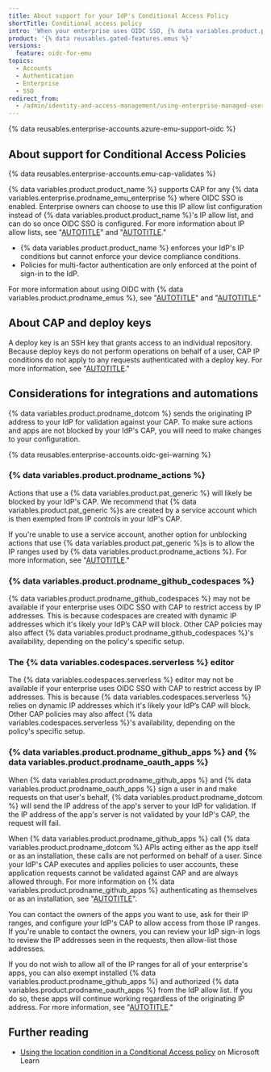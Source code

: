 ```yaml
---
title: About support for your IdP's Conditional Access Policy
shortTitle: Conditional access policy
intro: 'When your enterprise uses OIDC SSO, {% data variables.product.prodname_dotcom %} can validate access to your enterprise and its resources using your IdP''s Conditional Access Policy (CAP).'
product: '{% data reusables.gated-features.emus %}'
versions:
  feature: oidc-for-emu
topics:
  - Accounts
  - Authentication
  - Enterprise
  - SSO
redirect_from:
  - /admin/identity-and-access-management/using-enterprise-managed-users-for-iam/about-support-for-your-idps-conditional-access-policy
---
```


{% data reusables.enterprise-accounts.azure-emu-support-oidc %}

## About support for Conditional Access Policies

{% data reusables.enterprise-accounts.emu-cap-validates %}

{% data variables.product.product_name %} supports CAP for any {% data variables.enterprise.prodname_emu_enterprise %} where OIDC SSO is enabled. Enterprise owners can choose to use this IP allow list configuration instead of {% data variables.product.product_name %}'s IP allow list, and can do so once OIDC SSO is configured. For more information about IP allow lists, see "[AUTOTITLE](/admin/configuration/configuring-your-enterprise/restricting-network-traffic-to-your-enterprise-with-an-ip-allow-list#about-your-idps-allow-list)" and "[AUTOTITLE](/organizations/keeping-your-organization-secure/managing-security-settings-for-your-organization/managing-allowed-ip-addresses-for-your-organization)."

* {% data variables.product.product_name %} enforces your IdP's IP conditions but cannot enforce your device compliance conditions.
* Policies for multi-factor authentication are only enforced at the point of sign-in to the IdP.

For more information about using OIDC with {% data variables.product.prodname_emus %}, see "[AUTOTITLE](/admin/identity-and-access-management/using-enterprise-managed-users-for-iam/configuring-oidc-for-enterprise-managed-users)" and "[AUTOTITLE](/admin/identity-and-access-management/using-enterprise-managed-users-for-iam/migrating-from-saml-to-oidc)."

## About CAP and deploy keys

A deploy key is an SSH key that grants access to an individual repository. Because deploy keys do not perform operations on behalf of a user, CAP IP conditions do not apply to any requests authenticated with a deploy key. For more information, see "[AUTOTITLE](/authentication/connecting-to-github-with-ssh/managing-deploy-keys#deploy-keys)."

## Considerations for integrations and automations

{% data variables.product.prodname_dotcom %} sends the originating IP address to your IdP for validation against your CAP. To make sure  actions and apps are not blocked by your IdP's CAP, you will need to make changes to your configuration.

{% data reusables.enterprise-accounts.oidc-gei-warning %}

### {% data variables.product.prodname_actions %}

Actions that use a {% data variables.product.pat_generic %} will likely be blocked by your IdP's CAP. We recommend that {% data variables.product.pat_generic %}s are created by a service account which is then exempted from IP controls in your IdP's CAP.

If you're unable to use a service account, another option for unblocking actions that use {% data variables.product.pat_generic %}s is to allow the IP ranges used by {% data variables.product.prodname_actions %}. For more information, see "[AUTOTITLE](/authentication/keeping-your-account-and-data-secure/about-githubs-ip-addresses)."

### {% data variables.product.prodname_github_codespaces %}

{% data variables.product.prodname_github_codespaces %} may not be available if your enterprise uses OIDC SSO with CAP to restrict access by IP addresses. This is because codespaces are created with dynamic IP addresses which it's likely your IdP’s CAP will block. Other CAP policies may also affect {% data variables.product.prodname_github_codespaces %}'s availability, depending on the policy's specific setup.

### The {% data variables.codespaces.serverless %} editor

The {% data variables.codespaces.serverless %} editor may not be available if your enterprise uses OIDC SSO with CAP to restrict access by IP addresses. This is because {% data variables.codespaces.serverless %} relies on dynamic IP addresses which it's likely your IdP’s CAP will block. Other CAP policies may also affect {% data variables.codespaces.serverless %}'s availability, depending on the policy's specific setup.

### {% data variables.product.prodname_github_apps %} and {% data variables.product.prodname_oauth_apps %}

When {% data variables.product.prodname_github_apps %} and {% data variables.product.prodname_oauth_apps %} sign a user in and make requests on that user's behalf, {% data variables.product.prodname_dotcom %} will send the IP address of the app's server to your IdP for validation. If the IP address of the app's server is not validated by your IdP's CAP, the request will fail.

When {% data variables.product.prodname_github_apps %} call {% data variables.product.prodname_dotcom %} APIs acting either as the app itself or as an installation, these calls are not performed on behalf of a user. Since your IdP's CAP executes and applies policies to user accounts, these application requests cannot be validated against CAP and are always allowed through. For more information on {% data variables.product.prodname_github_apps %} authenticating as themselves or as an installation, see "[AUTOTITLE](/apps/creating-github-apps/authenticating-with-a-github-app/about-authentication-with-a-github-app)".

You can contact the owners of the apps you want to use, ask for their IP ranges, and configure your IdP's CAP to allow access from those IP ranges. If you're unable to contact the owners, you can review your IdP sign-in logs to review the IP addresses seen in the requests, then allow-list those addresses.

If you do not wish to allow all of the IP ranges for all of your enterprise's apps, you can also exempt installed {% data variables.product.prodname_github_apps %} and authorized {% data variables.product.prodname_oauth_apps %} from the IdP allow list. If you do so, these apps will continue working regardless of the originating IP address. For more information, see "[AUTOTITLE](/admin/policies/enforcing-policies-for-your-enterprise/enforcing-policies-for-security-settings-in-your-enterprise#allowing-access-by-github-apps)."

## Further reading

* [Using the location condition in a Conditional Access policy](https://learn.microsoft.com/entra/identity/conditional-access/location-condition) on Microsoft Learn
